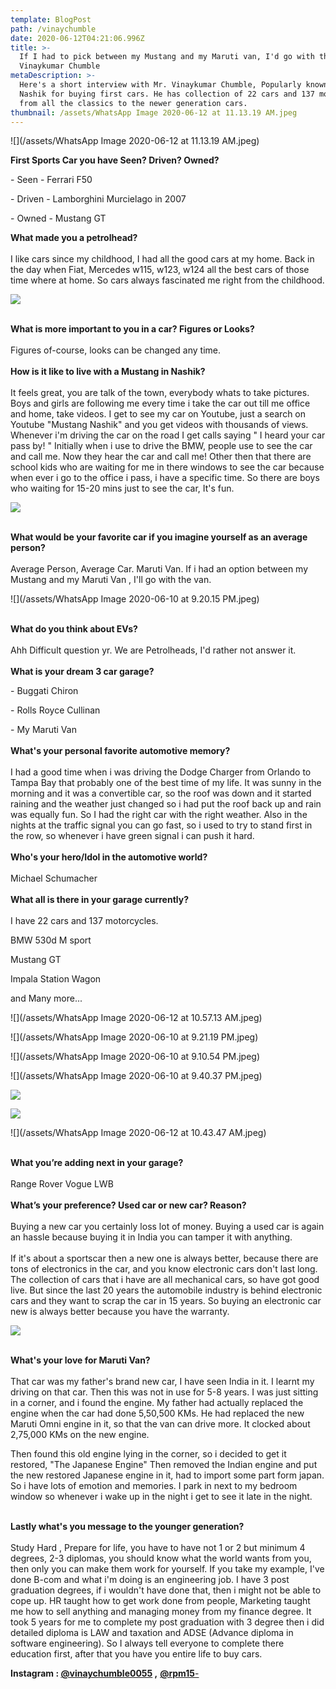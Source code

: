 ```yaml
---
template: BlogPost
path: /vinaychumble
date: 2020-06-12T04:21:06.996Z
title: >-
  If I had to pick between my Mustang and my Maruti van, I'd go with the van -
  Vinaykumar Chumble
metaDescription: >-
  Here's a short interview with Mr. Vinaykumar Chumble, Popularly known in
  Nashik for buying first cars. He has collection of 22 cars and 137 motorcycles
  from all the classics to the newer generation cars. 
thumbnail: /assets/WhatsApp Image 2020-06-12 at 11.13.19 AM.jpeg
---
```

<!--StartFragment-->

![](/assets/WhatsApp Image 2020-06-12 at 11.13.19 AM.jpeg)

**First Sports Car you have Seen? Driven? Owned?**

\- Seen - Ferrari F50

\- Driven - Lamborghini Murcielago in 2007

\- Owned - Mustang GT

**What made you a petrolhead?**\
\
I like cars since my childhood, I had all the good cars at my home. Back in the day when Fiat, Mercedes w115, w123, w124 all the best cars of those time where at home. So cars always fascinated me right from the childhood. 

![](/assets/123.jpeg)

\
**What is more important to you in a car? Figures or Looks?**\
\
Figures of-course, looks can be changed any time.\
\
**How is it like to live with a Mustang in Nashik?**\
\
It feels great, you are talk of the town, everybody whats to take pictures. Boys and girls are following me every time i take the car out till me office and home, take videos. I get to see my car on Youtube, just a search on Youtube "Mustang Nashik" and you get videos with thousands of views. Whenever i'm driving the car on the road I get calls saying " I heard your car pass by! " Initially when i use to drive the BMW, people use to see the car and call me. Now they hear the car and call me! Other then that there are school kids who are waiting for me in there windows to see the car because when ever i go to the office i pass, i have a specific time. So there are boys who waiting for 15-20 mins just to see the car, It's fun.

![](/assets/66137901_2308214522591819_4768150008328689040_n.jpg)

\
**What would be your favorite car if you imagine yourself as an average person?**\
\
Average Person, Average Car. Maruti Van. If i had an option between my Mustang and my Maruti Van , I'll go with the van.

![](/assets/WhatsApp Image 2020-06-10 at 9.20.15 PM.jpeg)

\
**What do you think about EVs?**\
\
Ahh Difficult question yr. We are Petrolheads, I'd rather not answer it.\
\
**What is your dream 3 car garage?**

\- Buggati Chiron

\- Rolls Royce Cullinan

\- My Maruti Van\
\
**What's your personal favorite automotive memory?**\
\
I had a good time when i was driving the Dodge Charger from Orlando to Tampa Bay that probably one of the best time of my life. It was sunny in the morning and it was a convertible car, so the roof was down and it started raining and the weather just changed so i had put the roof back up and rain was equally fun. So I had the right car with the right weather. Also in the nights at the traffic signal you can go fast, so i used to try to stand first in the row, so whenever i have green signal i can push it hard. \
\
**Who's your hero/Idol in the automotive world?**\
\
Michael Schumacher\
\
**What all is there in your garage currently?**\
\
I have 22 cars and 137 motorcycles.

BMW 530d M sport

Mustang GT 

Impala Station Wagon

and Many more...

![](/assets/WhatsApp Image 2020-06-12 at 10.57.13 AM.jpeg)

![](/assets/WhatsApp Image 2020-06-10 at 9.21.19 PM.jpeg)

![](/assets/WhatsApp Image 2020-06-10 at 9.10.54 PM.jpeg)

![](/assets/WhatsApp Image 2020-06-10 at 9.40.37 PM.jpeg)

![](/assets/DSC_3737.jpg)

![](/assets/65424645_2465116646889374_7638811371796809133_n.jpg)

![](/assets/WhatsApp Image 2020-06-12 at 10.43.47 AM.jpeg)

\
**What you’re adding next in your garage?**\
\
Range Rover Vogue LWB\
\
**What’s your preference? Used car or new car? Reason?**\
\
Buying a new car you certainly loss lot of money. Buying a used car is again an hassle because buying it in India you can tamper it with anything.\
\
If it's about a sportscar then a new one is always better, because there are tons of electronics in the car, and you know electronic cars don't last long. The collection of cars that i have are all mechanical cars, so have got good live. But since the last 20 years the automobile industry is behind electronic cars and they want to scrap the car in 15 years. So buying an electronic car new is always better because you have the warranty.

![](/assets/111.jpeg)

\
**What's your love for Maruti Van?**\
\
That car was my father's brand new car, I have seen India in it. I learnt my driving on that car. Then this was not in use for 5-8 years. I was just sitting in a corner, and i found the engine. My father had actually replaced the engine when the car had done 5,50,500 KMs. He had replaced the new Maruti Omni engine in it, so that the van can drive more. It clocked about 2,75,000 KMs on the new engine.

Then found this old engine lying in the corner, so i decided to get it restored, "The Japanese Engine" Then removed the Indian engine and put the new restored Japanese engine in it, had to import some part form japan. So i have lots of emotion and memories. I park in next to my bedroom window so whenever i wake up in the night i get to see it late in the night.

\
**Lastly what's you message to the younger generation?**\
\
Study Hard , Prepare for life, you have to have not 1 or 2 but minimum 4 degrees, 2-3 diplomas, you should know what the world wants from you, then only you can make them work for yourself. If you take my example, I've done B-com and what i'm doing is an engineering job. I have 3 post graduation degrees, if i wouldn't have done that, then i might not be able to cope up. HR taught how to get work done from people, Marketing taught me how to sell anything and managing money from my finance degree. It took 5 years for me to complete my post graduation with 3 degree then i did detailed diploma is LAW and taxation and ADSE (Advance diploma in software engineering). So I always tell everyone to complete there education first, after that you have you entire life to buy cars.

**Instagram : [@vinaychumble0055](https://www.instagram.com/vinaychumble0055) ,** [**@rpm15**-](https://www.instagram.com/rpm15_)

<!--EndFragment-->

